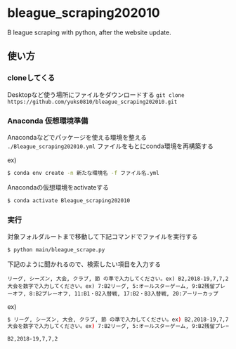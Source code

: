# bleague_scraping202010
B league scraping with python, after the website update. 

## 使い方
### cloneしてくる
Desktopなど使う場所にファイルをダウンロードする
`git clone https://github.com/yuks0810/bleague_scraping202010.git`

### Anaconda 仮想環境準備
Anacondaなどでパッケージを使える環境を整える
`./Bleague_scraping202010.yml`
ファイルをもとにconda環境を再構築する

ex)

```bash
$ conda env create -n 新たな環境名 -f ファイル名.yml
```

Anacondaの仮想環境をactivateする

```bash
$ conda activate Bleague_scraping202010
```

### 実行
対象フォルダルートまで移動して下記コマンドでファイルを実行する

```bash
$ python main/bleague_scrape.py
```

下記のように聞かれるので、検索したい項目を入力する

```
リーグ, シーズン, 大会, クラブ, 節 の準で入力してください。ex) B2,2018-19,7,7,2 
大会を数字で入力してください。ex) 7:B2リーグ, 5:オールスターゲーム, 9:B2残留プレーオフ, 8:B2プレーオフ, 11:B1・B2入替戦, 17:B2・B3入替戦, 20:アーリーカップ
```
ex) 

```bash
$ リーグ, シーズン, 大会, クラブ, 節 の準で入力してください。ex) B2,2018-19,7,7,2 
大会を数字で入力してください。ex) 7:B2リーグ, 5:オールスターゲーム, 9:B2残留プレーオフ, 8:B2プレーオフ, 11:B1・B2入替戦, 17:B2・B3入替戦, 20:アーリーカップ

B2,2018-19,7,7,2
```
